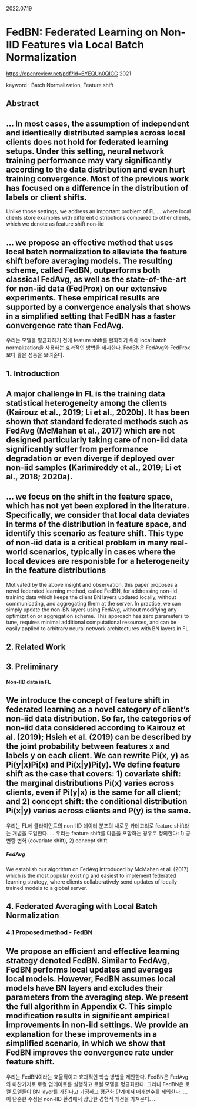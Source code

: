 2022.07.19

# FedBN: Federated Learning on Non-IID Features via Local Batch Normalization
https://openreview.net/pdf?id=6YEQUn0QICG 2021


keyword : Batch Normalization, Feature shift


## Abstract
... In most cases, the assumption of independent and identically distributed samples across local clients does not hold for federated learning setups. Under this setting, neural network training performance may vary significantly according to the data distribution and even hurt training convergence. Most of the previous work has focused on a difference in the distribution of labels or client shifts.
------------------------------------



Unlike those settings, we address an important problem of FL ... where local clients store examples with different distributions compared to other clients, which we denote as feature shift non-iid

... we propose an effective method that uses local batch normalization to alleviate the feature shift before averaging models. The resulting scheme, called FedBN, outperforms both classical FedAvg, as well as the state-of-the-art for non-iid data (FedProx) on our extensive experiments. These empirical results are supported by a convergence analysis that shows in a simplified setting that FedBN has a faster convergence rate than FedAvg.
-----------------------------------
우리는 모델을 평균화하기 전에 feature shift를 완화하기 위해 local batch normalization을 사용하는 효과적인 방법을 제시한다. FedBN은 FedAvg와 FedProx보다 좋은 성능을 보여준다.


## 1. Introduction
A major challenge in FL is the training data statistical heterogeneity among the clients (Kairouz et al., 2019; Li et al., 2020b). It has been shown that standard federated methods such as FedAvg (McMahan et al., 2017) which are not designed particularly taking care of non-iid data significantly suffer from performance degradation or even diverge if deployed over non-iid samples (Karimireddy et al., 2019; Li et al., 2018; 2020a).
------------------------------------


... we focus on the shift in the feature space, which has not yet been explored in the literature. Specifically, we consider that local data deviates in terms of the distribution in feature space, and identify this scenario as feature shift. This type of non-iid data is a critical problem in many real-world scenarios, typically in cases where the local devices are responisble for a heterogeneity in the feature distributions
------------------------------------

Motivated by the above insight and observation, this paper proposes a novel federated learning method, called FedBN, for addressing non-iid training data which keeps the client BN layers updated locally, without communicating, and aggregating them at the server. In practice, we can simply update the non-BN layers using FedAvg, without modifying any optimization or aggregation scheme. This approach has zero parameters to tune, requires minimal additional computational resources, and can be easily applied to arbitrary neural network architectures with BN layers in FL.


## 2. Related Work


## 3. Preliminary
#### Non-IID data in FL
We introduce the concept of feature shift in federated learning as a novel category of client’s non-iid data distribution. So far, the categories of non-iid data considered according to Kairouz et al. (2019); Hsieh et al. (2019) can be described by the joint probability between features x and labels y on each client. We can rewrite Pi(x, y) as Pi(y|x)Pi(x) and Pi(x|y)Pi(y). 
We define feature shift as the case that covers: 1) covariate shift: the marginal distributions Pi(x) varies across clients, even if Pi(y|x) is the same for all client; and 2) concept shift: the conditional distribution Pi(x|y) varies across clients and P(y) is the same.
------------------------------------
우리는 FL에 클라이언트의 non-IID 데이터 분포의 새로운 카테고리로 feature shift라는 개념을 도입한다. ...
우리는 feature shift를 다음을 포함하는 경우로 정의한다: 1) 공변량 변화 (covariate shift),  2) concept shift


##### FedAvg
We establish our algorithm on FedAvg introduced by McMahan et al. (2017) which is the most popular existing and easiest to implement federated learning strategy, where clients collaboratively send updates of locally trained models to a global server.

## 4. Federated Averaging with Local Batch Normalization
### 4.1 Proposed method - FedBN
We propose an efficient and effective learning strategy denoted FedBN. Similar to FedAvg, FedBN performs local updates and averages local models. However, FedBN assumes local models have BN layers and excludes their parameters from the averaging step. We present the full algorithm in Appendix C. This simple modification results in significant empirical improvements in non-iid settings. We provide an explanation for these improvements in a simplified scenario, in which we show that FedBN improves the convergence rate under feature shift.
------------------------------------
우리는 FedBN이라는 효율적이고 효과적인 학습 방법을 제안한다. FedBN은 FedAvg와 마찬가지로 로컬 업데이트를 실행하고 로컬 모델을 평균화한다. 그러나 FedBN은 로컬 모델들이 BN layer를 가진다고 가정하고 평균화 단계에서 매개변수를 제외한다. ... 이 단순한 수정은 non-IID 환경에서 상당한 경험적 개선을 가져온다. ...
